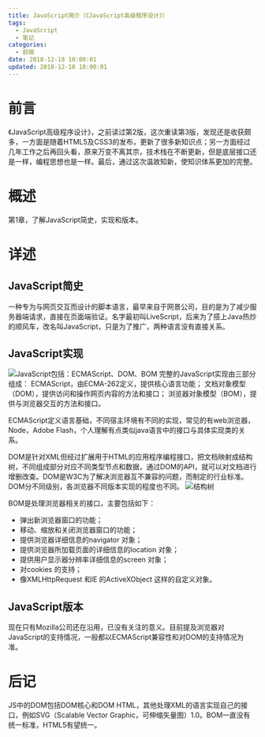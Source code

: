 ```yaml
---
title: JavaScript简介（《JavaScript高级程序设计》）
tags:
  - JavaScript
  - 笔记
categories:
  - 前端
date: 2018-12-18 10:00:01
updated: 2018-12-18 10:00:01
---
```

# 前言
《JavaScript高级程序设计》，之前读过第2版，这次重读第3版，发现还是收获颇多，一方面是随着HTML5及CSS3的发布，更新了很多新知识点；另一方面经过几年工作之后再回头看，原来万变不离其宗，技术栈在不断更新，但是底层接口还是一样，编程思想也是一样。最后，通过这次温故知新，使知识体系更加的完整。
# 概述
第1章，了解JavaScript简史，实现和版本。
<!-- more -->

# 详述

## JavaScript简史
一种专为与网页交互而设计的脚本语言，最早来自于网景公司，目的是为了减少服务器端请求，直接在页面端验证。名字最初叫LiveScript，后来为了搭上Java热炒的顺风车，改名叫JavaScript，只是为了推广，两种语言没有直接关系。
## JavaScript实现
![JavaScript包括：ECMAScript、DOM、BOM](1-1.jpg)
完整的JavaScript实现由三部分组成：
ECMAScript，由ECMA-262定义，提供核心语言功能；
文档对象模型（DOM），提供访问和操作网页内容的方法和接口；
浏览器对象模型（BOM），提供与浏览器交互的方法和接口。

ECMAScript定义语言基础，不同宿主环境有不同的实现，常见的有web浏览器，Node，Adobe Flash，个人理解有点类似java语言中的接口与具体实现类的关系。

DOM是针对XML但经过扩展用于HTML的应用程序编程接口，把文档映射成结构树，不同组成部分对应不同类型节点和数据，通过DOM的API，就可以对文档进行增删改查。DOM是W3C为了解决浏览器互不兼容的问题，而制定的行业标准。DOM分不同级别，各浏览器不同版本实现的程度也不同。
![结构树](1-2.jpg)

BOM是处理浏览器相关的接口，主要包括如下：
+ 弹出新浏览器窗口的功能；
+ 移动、缩放和关闭浏览器窗口的功能；
+ 提供浏览器详细信息的navigator 对象；
+ 提供浏览器所加载页面的详细信息的location 对象；
+ 提供用户显示器分辨率详细信息的screen 对象；
+ 对cookies 的支持；
+ 像XMLHttpRequest 和IE 的ActiveXObject 这样的自定义对象。

## JavaScript版本
现在只有Mozilla公司还在沿用，已没有关注的意义。目前提及浏览器对JavaScript的支持情况，一般都以ECMAScript兼容性和对DOM的支持情况为准。

# 后记
JS中的DOM包括DOM核心和DOM HTML，其他处理XML的语言实现自己的接口，例如SVG（Scalable Vector Graphic，可伸缩矢量图）1.0。BOM一直没有统一标准，HTML5有望统一。